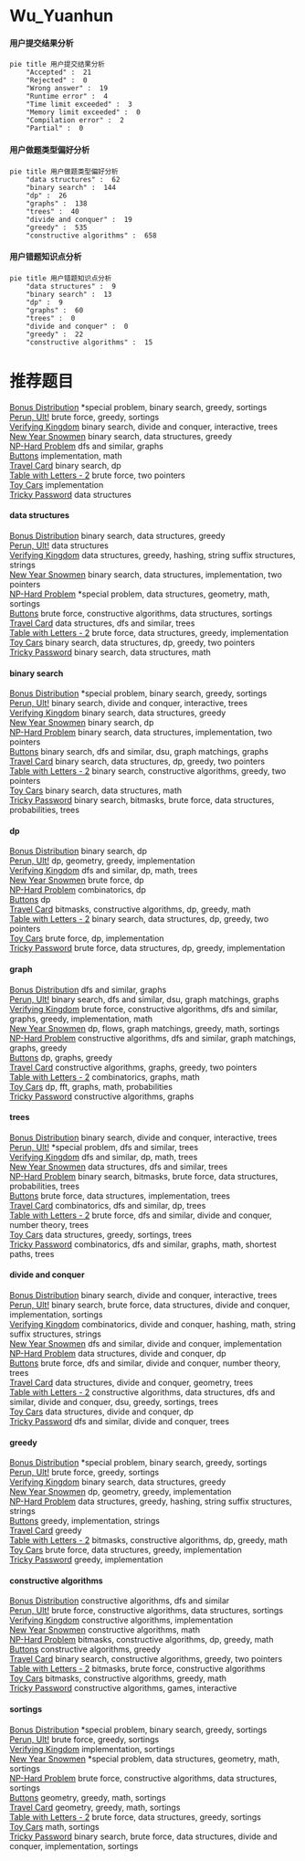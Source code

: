 # Wu_Yuanhun
<!-- tabs:start -->
#### **用户提交结果分析**

```mermaid
pie title 用户提交结果分析
    "Accepted" :  21
    "Rejected" :  0
    "Wrong answer" :  19
    "Runtime error" :  4
    "Time limit exceeded" :  3
    "Memory limit exceeded" :  0
    "Compilation error" :  2
    "Partial" :  0
```
#### **用户做题类型偏好分析**

```mermaid
pie title 用户做题类型偏好分析
    "data structures" :  62
    "binary search" :  144
    "dp" :  26
    "graphs" :  138
    "trees" :  40
    "divide and conquer" :  19
    "greedy" :  535
    "constructive algorithms" :  658
```
#### **用户错题知识点分析**

```mermaid
pie title 用户错题知识点分析
    "data structures" :  9
    "binary search" :  13
    "dp" :  9
    "graphs" :  60
    "trees" :  0
    "divide and conquer" :  0
    "greedy" :  22
    "constructive algorithms" :  15
```
<!-- tabs:end -->
# 推荐题目
[Bonus Distribution](http://codeforces.com/problemset/problem/1297/D)		*special problem,
                        binary search,
                        greedy,
                        sortings		  
[Perun, Ult!](http://codeforces.com/problemset/problem/912/C)		brute force,
                        greedy,
                        sortings		  
[Verifying Kingdom](http://codeforces.com/problemset/problem/772/E)		binary search,
                        divide and conquer,
                        interactive,
                        trees		  
[New Year Snowmen](http://codeforces.com/problemset/problem/140/C)		binary search,
                        data structures,
                        greedy		  
[NP-Hard Problem](http://codeforces.com/problemset/problem/687/A)		dfs and similar,
                        graphs		  
[Buttons](http://codeforces.com/problemset/problem/268/B)		implementation,
                        math		  
[Travel Card](https://codeforces.com/contest/759/problem/B)		binary search,
                        dp		  
[Table with Letters - 2](http://codeforces.com/problemset/problem/253/D)		brute force,
                        two pointers		  
[Toy Cars](http://codeforces.com/problemset/problem/545/A)		implementation		  
[Tricky Password](http://codeforces.com/problemset/problem/418/E)		data structures		  
<!-- tabs:start -->
#### **data structures**
[Bonus Distribution](http://codeforces.com/problemset/problem/140/C)		binary search,
                        data structures,
                        greedy		  
[Perun, Ult!](http://codeforces.com/problemset/problem/418/E)		data structures		  
[Verifying Kingdom](http://codeforces.com/problemset/problem/524/F)		data structures,
                        greedy,
                        hashing,
                        string suffix structures,
                        strings		  
[New Year Snowmen](https://codeforces.com/contest/1417/problem/C)		binary search,
                        data structures,
                        implementation,
                        two pointers		  
[NP-Hard Problem](http://codeforces.com/problemset/problem/1386/B)		*special problem,
                        data structures,
                        geometry,
                        math,
                        sortings		  
[Buttons](http://codeforces.com/problemset/problem/1513/F)		brute force,
                        constructive algorithms,
                        data structures,
                        sortings		  
[Travel Card](http://codeforces.com/problemset/problem/741/D)		data structures,
                        dfs and similar,
                        trees		  
[Table with Letters - 2](https://codeforces.com/contest/1341/problem/C)		brute force,
                        data structures,
                        greedy,
                        implementation		  
[Toy Cars](http://codeforces.com/problemset/problem/1492/C)		binary search,
                        data structures,
                        dp,
                        greedy,
                        two pointers		  
[Tricky Password](http://codeforces.com/problemset/problem/1490/G)		binary search,
                        data structures,
                        math		  
#### **binary search**
[Bonus Distribution](http://codeforces.com/problemset/problem/1297/D)		*special problem,
                        binary search,
                        greedy,
                        sortings		  
[Perun, Ult!](http://codeforces.com/problemset/problem/772/E)		binary search,
                        divide and conquer,
                        interactive,
                        trees		  
[Verifying Kingdom](http://codeforces.com/problemset/problem/140/C)		binary search,
                        data structures,
                        greedy		  
[New Year Snowmen](https://codeforces.com/contest/759/problem/B)		binary search,
                        dp		  
[NP-Hard Problem](https://codeforces.com/contest/1417/problem/C)		binary search,
                        data structures,
                        implementation,
                        two pointers		  
[Buttons](http://codeforces.com/problemset/problem/1027/F)		binary search,
                        dfs and similar,
                        dsu,
                        graph matchings,
                        graphs		  
[Travel Card](http://codeforces.com/problemset/problem/1492/C)		binary search,
                        data structures,
                        dp,
                        greedy,
                        two pointers		  
[Table with Letters - 2](http://codeforces.com/problemset/problem/1463/D)		binary search,
                        constructive algorithms,
                        greedy,
                        two pointers		  
[Toy Cars](http://codeforces.com/problemset/problem/1490/G)		binary search,
                        data structures,
                        math		  
[Tricky Password](http://codeforces.com/problemset/problem/1479/D)		binary search,
                        bitmasks,
                        brute force,
                        data structures,
                        probabilities,
                        trees		  
#### **dp**
[Bonus Distribution](https://codeforces.com/contest/759/problem/B)		binary search,
                        dp		  
[Perun, Ult!](http://codeforces.com/problemset/problem/671/A)		dp,
                        geometry,
                        greedy,
                        implementation		  
[Verifying Kingdom](http://codeforces.com/problemset/problem/802/L)		dfs and similar,
                        dp,
                        math,
                        trees		  
[New Year Snowmen](http://codeforces.com/problemset/problem/1272/D)		brute force,
                        dp		  
[NP-Hard Problem](http://codeforces.com/problemset/problem/296/B)		combinatorics,
                        dp		  
[Buttons](http://codeforces.com/problemset/problem/1227/F1)		dp		  
[Travel Card](http://codeforces.com/problemset/problem/1491/D)		bitmasks,
                        constructive algorithms,
                        dp,
                        greedy,
                        math		  
[Table with Letters - 2](http://codeforces.com/problemset/problem/1492/C)		binary search,
                        data structures,
                        dp,
                        greedy,
                        two pointers		  
[Toy Cars](https://codeforces.com/contest/1457/problem/C)		brute force,
                        dp,
                        implementation		  
[Tricky Password](http://codeforces.com/problemset/problem/1491/C)		brute force,
                        data structures,
                        dp,
                        greedy,
                        implementation		  
#### **graph**
[Bonus Distribution](http://codeforces.com/problemset/problem/687/A)		dfs and similar,
                        graphs		  
[Perun, Ult!](http://codeforces.com/problemset/problem/1027/F)		binary search,
                        dfs and similar,
                        dsu,
                        graph matchings,
                        graphs		  
[Verifying Kingdom](http://codeforces.com/problemset/problem/1487/C)		brute force,
                        constructive algorithms,
                        dfs and similar,
                        graphs,
                        greedy,
                        implementation,
                        math		  
[New Year Snowmen](http://codeforces.com/problemset/problem/1437/C)		dp,
                        flows,
                        graph matchings,
                        greedy,
                        math,
                        sortings		  
[NP-Hard Problem](http://codeforces.com/problemset/problem/1470/D)		constructive algorithms,
                        dfs and similar,
                        graph matchings,
                        graphs,
                        greedy		  
[Buttons](http://codeforces.com/problemset/problem/1476/C)		dp,
                        graphs,
                        greedy		  
[Travel Card](http://codeforces.com/problemset/problem/1304/D)		constructive algorithms,
                        graphs,
                        greedy,
                        two pointers		  
[Table with Letters - 2](http://codeforces.com/problemset/problem/1475/C)		combinatorics,
                        graphs,
                        math		  
[Toy Cars](http://codeforces.com/problemset/problem/553/E)		dp,
                        fft,
                        graphs,
                        math,
                        probabilities		  
[Tricky Password](http://codeforces.com/problemset/problem/1495/C)		constructive algorithms,
                        graphs		  
#### **trees**
[Bonus Distribution](http://codeforces.com/problemset/problem/772/E)		binary search,
                        divide and conquer,
                        interactive,
                        trees		  
[Perun, Ult!](http://codeforces.com/problemset/problem/1057/A)		*special problem,
                        dfs and similar,
                        trees		  
[Verifying Kingdom](http://codeforces.com/problemset/problem/802/L)		dfs and similar,
                        dp,
                        math,
                        trees		  
[New Year Snowmen](http://codeforces.com/problemset/problem/741/D)		data structures,
                        dfs and similar,
                        trees		  
[NP-Hard Problem](http://codeforces.com/problemset/problem/1479/D)		binary search,
                        bitmasks,
                        brute force,
                        data structures,
                        probabilities,
                        trees		  
[Buttons](http://codeforces.com/problemset/problem/1511/C)		brute force,
                        data structures,
                        implementation,
                        trees		  
[Travel Card](http://codeforces.com/problemset/problem/1499/F)		combinatorics,
                        dfs and similar,
                        dp,
                        trees		  
[Table with Letters - 2](http://codeforces.com/problemset/problem/1491/E)		brute force,
                        dfs and similar,
                        divide and conquer,
                        number theory,
                        trees		  
[Toy Cars](http://codeforces.com/problemset/problem/1466/D)		data structures,
                        greedy,
                        sortings,
                        trees		  
[Tricky Password](http://codeforces.com/problemset/problem/1495/D)		combinatorics,
                        dfs and similar,
                        graphs,
                        math,
                        shortest paths,
                        trees		  
#### **divide and conquer**
[Bonus Distribution](http://codeforces.com/problemset/problem/772/E)		binary search,
                        divide and conquer,
                        interactive,
                        trees		  
[Perun, Ult!](http://codeforces.com/problemset/problem/1461/D)		binary search,
                        brute force,
                        data structures,
                        divide and conquer,
                        implementation,
                        sortings		  
[Verifying Kingdom](http://codeforces.com/problemset/problem/1466/G)		combinatorics,
                        divide and conquer,
                        hashing,
                        math,
                        string suffix structures,
                        strings		  
[New Year Snowmen](http://codeforces.com/problemset/problem/1490/D)		dfs and similar,
                        divide and conquer,
                        implementation		  
[NP-Hard Problem](https://codeforces.com/contest/1483/problem/C)		data structures,
                        divide and conquer,
                        dp		  
[Buttons](http://codeforces.com/problemset/problem/1491/E)		brute force,
                        dfs and similar,
                        divide and conquer,
                        number theory,
                        trees		  
[Travel Card](http://codeforces.com/problemset/problem/1303/G)		data structures,
                        divide and conquer,
                        geometry,
                        trees		  
[Table with Letters - 2](http://codeforces.com/problemset/problem/1494/D)		constructive algorithms,
                        data structures,
                        dfs and similar,
                        divide and conquer,
                        dsu,
                        greedy,
                        sortings,
                        trees		  
[Toy Cars](http://codeforces.com/problemset/problem/1482/E)		data structures,
                        divide and conquer,
                        dp		  
[Tricky Password](http://codeforces.com/problemset/problem/566/C)		dfs and similar,
                        divide and conquer,
                        trees		  
#### **greedy**
[Bonus Distribution](http://codeforces.com/problemset/problem/1297/D)		*special problem,
                        binary search,
                        greedy,
                        sortings		  
[Perun, Ult!](http://codeforces.com/problemset/problem/912/C)		brute force,
                        greedy,
                        sortings		  
[Verifying Kingdom](http://codeforces.com/problemset/problem/140/C)		binary search,
                        data structures,
                        greedy		  
[New Year Snowmen](http://codeforces.com/problemset/problem/671/A)		dp,
                        geometry,
                        greedy,
                        implementation		  
[NP-Hard Problem](http://codeforces.com/problemset/problem/524/F)		data structures,
                        greedy,
                        hashing,
                        string suffix structures,
                        strings		  
[Buttons](https://codeforces.com/contest/1086/problem/C)		greedy,
                        implementation,
                        strings		  
[Travel Card](http://codeforces.com/problemset/problem/67/B)		greedy		  
[Table with Letters - 2](http://codeforces.com/problemset/problem/1491/D)		bitmasks,
                        constructive algorithms,
                        dp,
                        greedy,
                        math		  
[Toy Cars](https://codeforces.com/contest/1341/problem/C)		brute force,
                        data structures,
                        greedy,
                        implementation		  
[Tricky Password](http://codeforces.com/problemset/problem/1252/H)		greedy,
                        implementation		  
#### **constructive algorithms**
[Bonus Distribution](https://codeforces.com/contest/759/problem/A)		constructive algorithms,
                        dfs and similar		  
[Perun, Ult!](http://codeforces.com/problemset/problem/1513/F)		brute force,
                        constructive algorithms,
                        data structures,
                        sortings		  
[Verifying Kingdom](http://codeforces.com/problemset/problem/357/B)		constructive algorithms,
                        implementation		  
[New Year Snowmen](http://codeforces.com/problemset/problem/901/B)		constructive algorithms,
                        math		  
[NP-Hard Problem](http://codeforces.com/problemset/problem/1491/D)		bitmasks,
                        constructive algorithms,
                        dp,
                        greedy,
                        math		  
[Buttons](http://codeforces.com/problemset/problem/1493/A)		constructive algorithms,
                        greedy		  
[Travel Card](http://codeforces.com/problemset/problem/1463/D)		binary search,
                        constructive algorithms,
                        greedy,
                        two pointers		  
[Table with Letters - 2](https://codeforces.com/contest/1456/problem/B)		bitmasks,
                        brute force,
                        constructive algorithms		  
[Toy Cars](http://codeforces.com/problemset/problem/1492/D)		bitmasks,
                        constructive algorithms,
                        greedy,
                        math		  
[Tricky Password](https://codeforces.com/contest/1504/problem/D)		constructive algorithms,
                        games,
                        interactive		  
#### **sortings**
[Bonus Distribution](http://codeforces.com/problemset/problem/1297/D)		*special problem,
                        binary search,
                        greedy,
                        sortings		  
[Perun, Ult!](http://codeforces.com/problemset/problem/912/C)		brute force,
                        greedy,
                        sortings		  
[Verifying Kingdom](http://codeforces.com/problemset/problem/27/A)		implementation,
                        sortings		  
[New Year Snowmen](http://codeforces.com/problemset/problem/1386/B)		*special problem,
                        data structures,
                        geometry,
                        math,
                        sortings		  
[NP-Hard Problem](http://codeforces.com/problemset/problem/1513/F)		brute force,
                        constructive algorithms,
                        data structures,
                        sortings		  
[Buttons](https://codeforces.com/contest/1496/problem/C)		geometry,
                        greedy,
                        math,
                        sortings		  
[Travel Card](http://codeforces.com/problemset/problem/1495/A)		geometry,
                        greedy,
                        math,
                        sortings		  
[Table with Letters - 2](http://codeforces.com/problemset/problem/1497/A)		brute force,
                        data structures,
                        greedy,
                        sortings		  
[Toy Cars](http://codeforces.com/problemset/problem/1427/A)		math,
                        sortings		  
[Tricky Password](http://codeforces.com/problemset/problem/1461/D)		binary search,
                        brute force,
                        data structures,
                        divide and conquer,
                        implementation,
                        sortings		  
<!-- tabs:end -->
